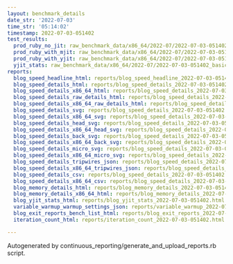 ```yaml
---
layout: benchmark_details
date_str: '2022-07-03'
time_str: '05:14:02'
timestamp: 2022-07-03-051402
test_results:
  prod_ruby_no_jit: raw_benchmark_data/x86_64/2022-07/2022-07-03-051402_basic_benchmark_prod_ruby_no_jit.json
  prod_ruby_with_mjit: raw_benchmark_data/x86_64/2022-07/2022-07-03-051402_basic_benchmark_prod_ruby_with_mjit.json
  prod_ruby_with_yjit: raw_benchmark_data/x86_64/2022-07/2022-07-03-051402_basic_benchmark_prod_ruby_with_yjit.json
  yjit_stats: raw_benchmark_data/x86_64/2022-07/2022-07-03-051402_basic_benchmark_yjit_stats.json
reports:
  blog_speed_headline_html: reports/blog_speed_headline_2022-07-03-051402.html
  blog_speed_details_html: reports/blog_speed_details_2022-07-03-051402.html
  blog_speed_details_x86_64_html: reports/blog_speed_details_2022-07-03-051402.x86_64.html
  blog_speed_details_raw_details_html: reports/blog_speed_details_2022-07-03-051402.raw_details.html
  blog_speed_details_x86_64_raw_details_html: reports/blog_speed_details_2022-07-03-051402.x86_64.raw_details.html
  blog_speed_details_svg: reports/blog_speed_details_2022-07-03-051402.svg
  blog_speed_details_x86_64_svg: reports/blog_speed_details_2022-07-03-051402.x86_64.svg
  blog_speed_details_head_svg: reports/blog_speed_details_2022-07-03-051402.head.svg
  blog_speed_details_x86_64_head_svg: reports/blog_speed_details_2022-07-03-051402.x86_64.head.svg
  blog_speed_details_back_svg: reports/blog_speed_details_2022-07-03-051402.back.svg
  blog_speed_details_x86_64_back_svg: reports/blog_speed_details_2022-07-03-051402.x86_64.back.svg
  blog_speed_details_micro_svg: reports/blog_speed_details_2022-07-03-051402.micro.svg
  blog_speed_details_x86_64_micro_svg: reports/blog_speed_details_2022-07-03-051402.x86_64.micro.svg
  blog_speed_details_tripwires_json: reports/blog_speed_details_2022-07-03-051402.tripwires.json
  blog_speed_details_x86_64_tripwires_json: reports/blog_speed_details_2022-07-03-051402.x86_64.tripwires.json
  blog_speed_details_csv: reports/blog_speed_details_2022-07-03-051402.csv
  blog_speed_details_x86_64_csv: reports/blog_speed_details_2022-07-03-051402.x86_64.csv
  blog_memory_details_html: reports/blog_memory_details_2022-07-03-051402.html
  blog_memory_details_x86_64_html: reports/blog_memory_details_2022-07-03-051402.x86_64.html
  blog_yjit_stats_html: reports/blog_yjit_stats_2022-07-03-051402.html
  variable_warmup_warmup_settings_json: reports/variable_warmup_2022-07-03-051402.warmup_settings.json
  blog_exit_reports_bench_list_html: reports/blog_exit_reports_2022-07-03-051402.bench_list.html
  iteration_count_html: reports/iteration_count_2022-07-03-051402.html

---
```

Autogenerated by continuous_reporting/generate_and_upload_reports.rb script.
